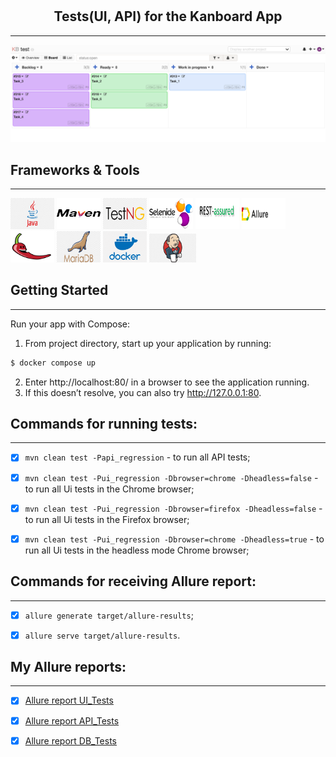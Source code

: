 # <h2 align="center">Tests(UI, API) for the Kanboard App</h3>
---
<div align="center">
  <a href="https://github.com/Tetiana1386/Kanboard">
    <img src="https://github.com/Tetiana1386/Kanboard/blob/main/src/images/icons/image_1.png" alt="Kanboard" width="" height="">
  </a>
</div>

## Frameworks & Tools
---

<code><img src="src/images/icons/java.png" alt="html5" height='50px' width='70'/></code>
<code><img src="src/images/icons/maven.png" alt="html5" height='50px' width='70'/></code>
<code><img src="src/images/icons/testng.png" alt="html5" height='50px' width='70'/></code>
<code><img src="src/images/icons/selenide.png" alt="html5" height='50px' width='70'/></code>
<code><img src="src/images/icons/rest-assured.png" alt="html5" height='50px' width='70'/></code>
<code><img src="src/images/icons/Allure.png" alt="html5" height='50px' width='70'/></code>
<code><img src="src/images/icons/Lombok.png" alt="html5" height='50px' width='70'/></code>
<code><img src="src/images/icons/mariadb.png" alt="html5" height='50px' width='70'/></code>
<code><img src="src/images/icons/docker.png" alt="html5" height='50px' width='70'/></code>
<code><img src="src/images/icons/jenkins.png" alt="html5" height='46px' width='75'/></code>

## Getting Started
---

Run your app with Compose:

1. From project directory, start up your application by running:
  ```sh
  $ docker compose up
  ```
2. Enter http://localhost:80/ in a browser to see the application running.
3. If this doesn’t resolve, you can also try http://127.0.0.1:80.

## Commands for running tests:
---


- [x] `mvn clean test -Papi_regression` - to run all API tests;


- [x] `mvn clean test -Pui_regression -Dbrowser=chrome -Dheadless=false` - to run all Ui tests in the Chrome browser;


- [x] `mvn clean test -Pui_regression -Dbrowser=firefox -Dheadless=false` - to run all Ui tests in the Firefox browser;


- [x] `mvn clean test -Pui_regression -Dbrowser=chrome -Dheadless=true` - to run all Ui tests in the headless mode Chrome browser;


## Commands for receiving Allure report:
---


- [x] `allure generate target/allure-results`;


- [x] `allure serve target/allure-results`.

## My Allure reports:
---

- [x] [Allure report UI_Tests](https://github.com/Tetiana1386/Kanboard/blob/main/src/images/screenshots/AR_UI_TESTS.png)

- [x] [Allure report API_Tests](https://github.com/Tetiana1386/Kanboard/blob/main/src/images/screenshots/AR_API_TESTS.png)

- [x] [Allure report DB_Tests](https://github.com/Tetiana1386/Kanboard/blob/main/src/images/screenshots/AR_DB_TESTS.png)
